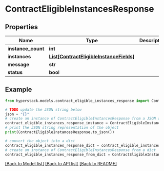 # ContractEligibleInstancesResponse


## Properties

Name | Type | Description | Notes
------------ | ------------- | ------------- | -------------
**instance_count** | **int** |  | [optional] 
**instances** | [**List[ContractEligibleInstanceFields]**](ContractEligibleInstanceFields.md) |  | [optional] 
**message** | **str** |  | [optional] 
**status** | **bool** |  | [optional] 

## Example

```python
from hyperstack.models.contract_eligible_instances_response import ContractEligibleInstancesResponse

# TODO update the JSON string below
json = "{}"
# create an instance of ContractEligibleInstancesResponse from a JSON string
contract_eligible_instances_response_instance = ContractEligibleInstancesResponse.from_json(json)
# print the JSON string representation of the object
print(ContractEligibleInstancesResponse.to_json())

# convert the object into a dict
contract_eligible_instances_response_dict = contract_eligible_instances_response_instance.to_dict()
# create an instance of ContractEligibleInstancesResponse from a dict
contract_eligible_instances_response_from_dict = ContractEligibleInstancesResponse.from_dict(contract_eligible_instances_response_dict)
```
[[Back to Model list]](../README.md#documentation-for-models) [[Back to API list]](../README.md#documentation-for-api-endpoints) [[Back to README]](../README.md)


